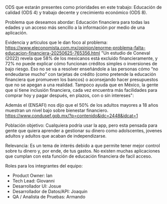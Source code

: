 ODS que estarán presentes como prioridades en este trabajo: Educación de calidad (ODS 4)
y trabajo decente y crecimiento económico (ODS 8).

Problema que deseamos abordar: Educación financiera para todas las edades y un acceso 
más sencillo a la información por medio de una aplicación.

Evidencia y articulos que le dan foco al problema: 
https://www.eleconomista.com.mx/opinion/enorme-problema-falta-educacion-financiera-20250625-765356.html 
"Un estudio de Coneval (2022) revela que 58% de los mexicanos está excluido financieramente, y 72% no puede explicar cómo funcionan créditos simples o inversiones de bajo riesgo. Eso no se va a resolver enseñándole a las personas cómo “no endeudarse mucho” con tarjetas de crédito (como pretende la educación financiera que promueven los bancos) o aconsejando hacer presupuestos que no se apegan a una realidad. Tampoco ayuda que en México, la gente que sí tiene inclusión financiera, cada vez encuentra más facilidades para comprar hoy y pagar después, en plazos, con o sin intereses":

Además el (ENSAFI) nos dijo que el 50% de los adultos mayores a 18 años muestran un nivel bajo sobre bienestar financiero.
https://www.condusef.gob.mx/?p=contenido&idc=2448&idcat=1

Población objetivo: Cualquiera podría usar la app, pero esta pensada para gente que 
quiera aprender a gestionar su dinero como adolscentes, jovenes adultos y adultos
que acaban de independizarse.

Relevancia: Es un tema de interés debido a que permite tener mejor control sobre tu dinero y, por ende, de tus gastos. No existen muchas aplicaciones que cumplan con esta función de 
educación financiera de facil acceso. 

Roles para los integrantes del equipo:
  - Product Owner: Ian 
  - Tech Lead: Giovanni
  - Desarrollador UI: Josue 
  - Desarrollador de Datos/API: Joaquin
  - QA / Analista de Pruebas: Armando

